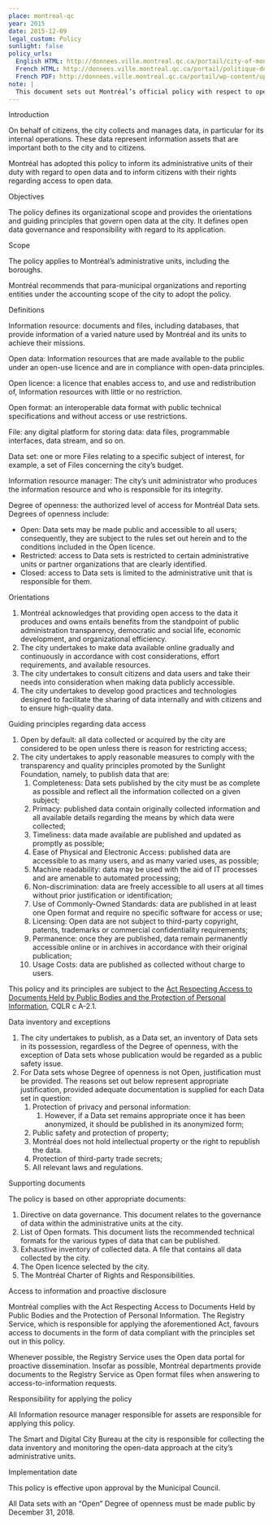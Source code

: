 ```yaml
---
place: montreal-qc
year: 2015
date: 2015-12-09
legal_custom: Policy
sunlight: false
policy_urls:
  English HTML: http://donnees.ville.montreal.qc.ca/portail/city-of-montreal-open-data-policy/
  French HTML: http://donnees.ville.montreal.qc.ca/portail/politique-de-donnees-ouvertes/
  French PDF: http://donnees.ville.montreal.qc.ca/portail/wp-content/uploads/2015/10/Politique-de-donn%C3%A9es-ouvertes.pdf
note: |
  This document sets out Montréal’s official policy with respect to open data. Should any discrepancy occur between the French and English versions of this document, the <a href="http://donnees.ville.montreal.qc.ca/portail/politique-de-donnees-ouvertes/">French version</a> shall prevail.
---
```


<p>Introduction</p>
<p>On behalf of citizens, the  city collects and manages data, in particular for its internal operations. These data represent information assets that are important both to the city and to citizens.</p>
<p>Montréal has adopted this policy to inform its administrative units of their duty with regard to open data and to inform citizens with their rights regarding access to open data.</p>
<p>Objectives</p>
<p>The policy defines its organizational scope and provides the orientations and guiding principles that govern open data at the city. It defines open data governance and responsibility with regard to its application.</p>
<p>Scope</p>
<p>The policy applies to Montréal’s administrative units, including the boroughs.</p>
<p>Montréal recommends that para-municipal organizations and reporting entities under the accounting scope of the city to  adopt the policy.</p>
<p>Definitions</p>
<p>Information resource: documents and files, including databases, that provide information of a varied nature used by Montréal and its units to achieve their missions.</p>
<p>Open data: Information resources that are made available to the public under an open-use licence and are in compliance with open-data principles.</p>
<p>Open licence: a licence that enables access to, and use and redistribution of, Information resources with little or no restriction.</p>
<p>Open format: an interoperable data format with public technical specifications and without access or use restrictions.</p>
<p>File: any digital platform for storing data: data files, programmable interfaces, data stream, and so on.</p>
<p>Data set: one or more Files relating to a specific subject of interest, for example, a set of Files concerning the city’s budget.</p>
<p>Information resource manager: The city&rsquo;s unit administrator who produces the information resource and who is responsible for its integrity.</p>
<p>Degree of openness: the authorized level of access for Montréal Data sets. Degrees of openness include:</p>
<ul>
<li>Open: Data sets may be made public and accessible to all users; consequently, they are subject to the rules set out herein and to the conditions included in the Open licence.</li>
<li>Restricted: access to Data sets is restricted to certain administrative units or partner organizations that are clearly identified.</li>
<li>Closed: access to Data sets is limited to the administrative unit that is responsible for them.</li>
</ul>
<p>Orientations</p>
<ol>
<li>Montréal acknowledges that providing open access to the data it produces and owns entails benefits from the standpoint of public administration transparency, democratic and social life, economic development, and organizational efficiency.</li>
<li>The city undertakes to make data available online gradually and continuously in accordance with cost considerations, effort requirements, and available resources.</li>
<li>The city undertakes to consult citizens and data users and take their needs into consideration when making data publicly accessible.</li>
<li>The city undertakes to develop good practices and technologies designed to facilitate the sharing of data internally and with citizens and to ensure high-quality data.</li>
</ol>
<p>Guiding principles regarding data access</p>
<ol>
<li>Open by default: all data collected or acquired by the city are considered to be open unless there is reason for restricting access;</li>
<li>The city undertakes to apply reasonable measures to comply with the transparency and quality principles promoted by the Sunlight Foundation, namely, to publish data that are:
<ol>
<li>Completeness: Data sets published by the city must be as complete as possible and reflect all the information collected on a given subject;</li>
<li>Primacy: published data contain originally collected information and all available details regarding the means by which data were collected;</li>
<li>Timeliness: data made available are published and updated as promptly as possible;</li>
<li>Ease of Physical and Electronic Access: published data are accessible to as many users, and as many varied uses, as possible;</li>
<li>Machine readability: data may be used with the aid of IT processes and are amenable to automated processing;</li>
<li>Non-discrimination: data are freely accessible to all users at all times without prior justification or identification;</li>
<li>Use of Commonly-Owned Standards: data are published in at least one Open format and require no specific software for access or use;</li>
<li>Licensing: Open data are not subject to third-party copyright, patents, trademarks or commercial confidentiality requirements;</li>
<li>Permanence: once they are published, data remain permanently accessible online or in archives in accordance with their original publication;</li>
<li>Usage Costs: data are published as collected without charge to users.</li>
</ol>
</li>
</ol>
<p>This policy and its principles are subject to the <a href="http://www2.publicationsduquebec.gouv.qc.ca/dynamicSearch/telecharge.php?type=2&amp;file=/A_2_1/A2_1_A.html">Act Respecting Access to Documents Held by Public Bodies and the Protection of Personal Information</a>, CQLR c A-2.1.</p>
<p>Data inventory and exceptions</p>
<ol>
<li>The city undertakes to publish, as a Data set, an inventory of Data sets in its possession, regardless of the Degree of openness, with the exception of Data sets whose publication would be regarded as a public safety issue.</li>
<li>For Data sets whose Degree of openness is not Open, justification must be provided. The reasons set out below represent appropriate justification, provided adequate documentation is supplied for each Data set in question:
<ol>
<li>Protection of privacy and personal information:
<ol>
<li>However, if a Data set remains appropriate once it has been anonymized, it should be published in its anonymized form;</li>
</ol>
</li>
<li>Public safety and protection of property;</li>
<li>Montréal does not hold intellectual property or the right to republish the data.</li>
<li>Protection of third-party trade secrets;</li>
<li>All relevant laws and regulations.</li>
</ol>
</li>
</ol>
<p>Supporting documents</p>
<p>The policy is based on other appropriate documents:</p>
<ol>
<li>Directive on data governance. This document relates to the governance of data within the administrative units at the city.</li>
<li>List of Open formats. This document lists the recommended technical formats for the various types of data that can be published.</li>
<li>Exhaustive inventory of collected data. A file that contains all data collected by the city.</li>
<li>The Open licence selected by the city.</li>
<li>The Montréal Charter of Rights and Responsibilities.</li>
</ol>
<p>Access to information and proactive disclosure</p>
<p>Montréal complies with the Act Respecting Access to Documents Held by Public Bodies and the Protection of Personal Information. The Registry Service, which is responsible for applying the aforementioned Act, favours access to documents in the form of data compliant with the principles set out in this policy.</p>
<p>Whenever possible, the Registry Service uses the Open data portal for proactive dissemination. Insofar as possible, Montréal departments provide documents to the Registry Service as Open format files when answering to access-to-information requests.</p>
<p>Responsibility for applying the policy</p>
<p>All Information resource manager responsible for assets are responsible for applying this policy.</p>
<p>The Smart and Digital City Bureau at the city is responsible for collecting the data inventory and monitoring the open-data approach at the city’s administrative units.</p>
<p>Implementation date</p>
<p>This policy is effective upon approval by the Municipal Council.</p>
<p>All Data sets with an “Open” Degree of openness must be made public by December 31, 2018.</p>
